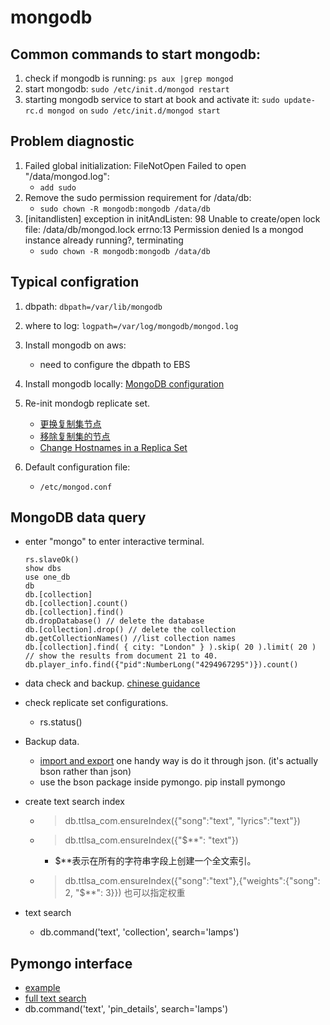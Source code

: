 mongodb
====================

## Common commands to start mongodb:

1. check if mongodb is running: `ps aux |grep mongod`
2. start mongodb: `sudo /etc/init.d/mongod restart`
3. starting mongodb service to start at book and activate it:
	`sudo update-rc.d mongod on`
	`sudo /etc/init.d/mongod start`


## Problem diagnostic

1. Failed global initialization: FileNotOpen Failed to open "/data/mongod.log":  
    - `add sudo`
2. Remove the sudo permission requirement for /data/db: 
    - `sudo chown -R mongodb:mongodb /data/db`
3. [initandlisten] exception in initAndListen: 98 Unable to create/open lock file: /data/db/mongod.lock errno:13 Permission denied Is a mongod instance already running?, terminating 
    - `sudo chown -R mongodb:mongodb /data/db`

## Typical configration

1. dbpath:     `dbpath=/var/lib/mongodb`
2. where to log: `logpath=/var/log/mongodb/mongod.log`
3. Install mongodb on aws:
    - need to configure the dbpath to EBS
4. Install mongodb locally: [MongoDB configuration](https://ruby-china.org/topics/454)
5. Re-init mondogb replicate set. 
    - [更换复制集节点](http://docs.mongoing.com/manual-zh/tutorial/replace-replica-set-member.html)
    - [移除复制集的节点](http://docs.mongoing.com/manual-zh/tutorial/remove-replica-set-member.html)
    - [Change Hostnames in a Replica Set](http://docs.mongodb.org/manual/tutorial/change-hostnames-in-a-replica-set/)

6. Default configuration file: 
    - `/etc/mongod.conf`

## MongoDB data query

- enter "mongo" to enter interactive terminal.

    ```
    rs.slaveOk()
    show dbs
    use one_db
    db
    db.[collection]
    db.[collection].count()
    db.[collection].find()
    db.dropDatabase() // delete the database
    db.[collection].drop() // delete the collection
    db.getCollectionNames() //list collection names
    db.[collection].find( { city: "London" } ).skip( 20 ).limit( 20 ) // show the results from document 21 to 40.
    db.player_info.find({"pid":NumberLong("4294967295")}).count()
    ```

- data check and backup. [chinese guidance](http://www.jb51.net/article/40285.htm)

- check replicate set configurations. 
    - rs.status()
   
   
- Backup data.
    - [import and export](http://docs.mongodb.org/manual/core/import-export/) one handy way is do it through json. (it's actually bson rather than json)
    - use the bson package inside pymongo. pip install pymongo
    

- create text search index
    - > db.ttlsa_com.ensureIndex({"song":"text", "lyrics":"text"})
    - > db.ttlsa_com.ensureIndex({"$**": "text"})   
        - $**表示在所有的字符串字段上创建一个全文索引。
    - > db.ttlsa_com.ensureIndex({"song":"text"},{"weights":{"song": 2, "$**": 3}}) 也可以指定权重

- text search
    - db.command('text', 'collection', search='lamps')


## Pymongo interface

- [example](https://pypi.python.org/pypi/pymongo/)
- [full text search](https://www.youtube.com/watch?v=Wk6sucAgC8k)
- db.command('text', 'pin_details', search='lamps')
